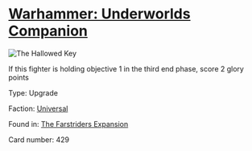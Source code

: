 # [Warhammer: Underworlds Companion](https://guidokessels.github.io/wh-underworlds)

  

![The Hallowed Key](https://warhammerunderworlds.com/wp-content/uploads/sites/6/2018/03/429_ENG.png)

If this fighter is holding objective 1 in the third end phase, score 2 glory points

Type: Upgrade

Faction: [Universal](https://guidokessels.github.io/wh-underworlds/factions/universal)

Found in: [The Farstriders Expansion](https://guidokessels.github.io/wh-underworlds/locations/the-farstriders-expansion)

Card number: 429
